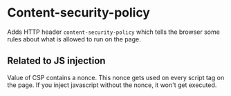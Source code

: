 # Content-security-policy

Adds HTTP header `content-security-policy` which tells the browser some rules about what is allowed to run on the page.

## Related to JS injection

Value of CSP contains a nonce. This nonce gets used on every script tag on the page. If you inject javascript without the nonce, it won't get executed.
